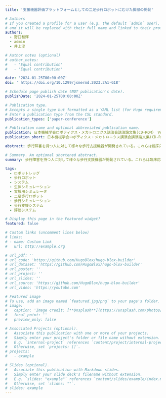 ```yaml
---
title: '支援機器評価プラットフォームとしての二足歩行ロボットにむけた脚部の開発'

# Authors
# If you created a profile for a user (e.g. the default `admin` user), write the username (folder name) here
# and it will be replaced with their full name and linked to their profile.
authors:
  - 野口和輝
  - admin
  - 井上淳

# Author notes (optional)
# author_notes:
#   - 'Equal contribution'
#   - 'Equal contribution'

date: '2024-01-25T00:00:00Z'
doi: ' https://doi.org/10.1299/jsmermd.2023.2A1-G18'

# Schedule page publish date (NOT publication's date).
publishDate: '2024-01-25T00:00:00Z'

# Publication type.
# Accepts a single type but formatted as a YAML list (for Hugo requirements).
# Enter a publication type from the CSL standard.
publication_types: ['paper-conference']

# Publication name and optional abbreviated publication name.
publication: 日本機械学会ロボティクス・メカトロニクス講演会講演論文集(CD-ROM)　Vol.2023 Page.ROMBUNNO.2A1-G18 (2023)　ISSN 2424-3124
publication_short: 日本機械学会ロボティクス・メカトロニクス講演会講演論文集(CD-ROM)　Vol.2023 Page.ROMBUNNO.2A1-G18 (2023)　ISSN 2424-3124

abstract: 歩行障害を持つ人に対して様々な歩行支援機器が開発されている。これらは臨床応用前に評価実験を行う必要があるが,転倒などの危険性から歩行支援機器の対象者を被験者とすることが難しく若年の健常者を被験者として評価実験を行っている。高齢者などの歩行を再現可能なロボットを評価プラットフォームとすれば,転倒などの安全確保の問題を解決でき,再現性や精度の高い評価実験を行うことができる。本研究では,評価プラットフォームとなる二足歩行ロボットの開発にむけ,人の歩行時の関節角度可動範囲を再現可能な脚部を開発した。(著者抄録) 

# Summary. An optional shortened abstract.
summary: 歩行障害を持つ人に対して様々な歩行支援機器が開発されている。これらは臨床応用前に評価実験を行う必要があるが,転倒などの危険性から歩行支援機器の対象者を被験者とすることが難しく若年の健常者を被験者として評価実験を行っている。高齢者などの歩行を再現可能なロボットを評価プラットフォームとすれば,転倒などの安全確保の問題を解決でき,再現性や精度の高い評価実験を行うことができる。本研究では,評価プラットフォームとなる二足歩行ロボットの開発にむけ,人の歩行時の関節角度可動範囲を再現可能な脚部を開発した。(著者抄録) 

tags:
  - ロボットレッグ
  - 歩行ロボット
  - システム
  - 生体シミュレーション
  - 実験用シミュレータ
  - 二足歩行ロボット
  - 歩行シミュレーション
  - 歩行支援システム
  - 評価システム

# Display this page in the Featured widget?
featured: false

# Custom links (uncomment lines below)
# links:
# - name: Custom Link
#   url: http://example.org

# url_pdf: ''
# url_code: 'https://github.com/HugoBlox/hugo-blox-builder'
# url_dataset: 'https://github.com/HugoBlox/hugo-blox-builder'
# url_poster: ''
# url_project: ''
# url_slides: ''
# url_source: 'https://github.com/HugoBlox/hugo-blox-builder'
# url_video: 'https://youtube.com'

# Featured image
# To use, add an image named `featured.jpg/png` to your page's folder.
# image:
#   caption: 'Image credit: [**Unsplash**](https://unsplash.com/photos/pLCdAaMFLTE)'
#   focal_point: ''
#   preview_only: false

# Associated Projects (optional).
#   Associate this publication with one or more of your projects.
#   Simply enter your project's folder or file name without extension.
#   E.g. `internal-project` references `content/project/internal-project/index.md`.
#   Otherwise, set `projects: []`.
# projects:
#   - example

# Slides (optional).
#   Associate this publication with Markdown slides.
#   Simply enter your slide deck's filename without extension.
#   E.g. `slides: "example"` references `content/slides/example/index.md`.
#   Otherwise, set `slides: ""`.
# slides: example
---
```


<!-- {{% callout note %}}
Click the _Cite_ button above to demo the feature to enable visitors to import publication metadata into their reference management software.
{{% /callout %}}

{{% callout note %}}
Create your slides in Markdown - click the _Slides_ button to check out the example.
{{% /callout %}} -->

<!-- Add the publication's **full text** or **supplementary notes** here. You can use rich formatting such as including [code, math, and images](https://docs.hugoblox.com/content/writing-markdown-latex/). -->

